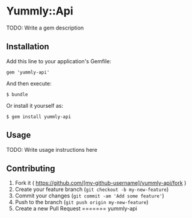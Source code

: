 # Yummly::Api

TODO: Write a gem description

## Installation

Add this line to your application's Gemfile:

    gem 'yummly-api'

And then execute:

    $ bundle

Or install it yourself as:

    $ gem install yummly-api

## Usage

TODO: Write usage instructions here

## Contributing

1. Fork it ( https://github.com/[my-github-username]/yummly-api/fork )
2. Create your feature branch (`git checkout -b my-new-feature`)
3. Commit your changes (`git commit -am 'Add some feature'`)
4. Push to the branch (`git push origin my-new-feature`)
5. Create a new Pull Request
=======
yummly-api
